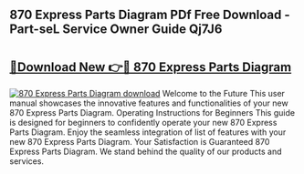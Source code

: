 ## 870 Express Parts Diagram PDf Free Download - Part-seL Service Owner Guide Qj7J6

# <h2><a href="http://dfku0u.blite.top/?on=870+Express+Parts+Diagram">🔗Download New 👉🔴 870 Express Parts Diagram</a></h2>

[![870 Express Parts Diagram download](https://i.imgur.com/lujVjoI.png)](http://dfku0u.blite.top/?on=870+Express+Parts+Diagram)
Welcome to the Future This user manual showcases the innovative features and functionalities of your new 870 Express Parts Diagram. Operating Instructions for Beginners This guide is designed for beginners to confidently operate your new 870 Express Parts Diagram. Enjoy the seamless integration of list of features with your new 870 Express Parts Diagram. Your Satisfaction is Guaranteed 870 Express Parts Diagram. We stand behind the quality of our products and services.
